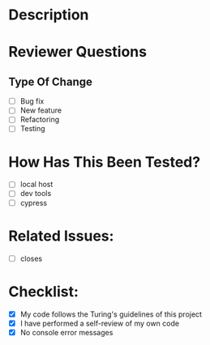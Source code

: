 # Description


# Reviewer Questions


## Type Of Change

- [ ]  Bug fix
- [ ]  New feature
- [ ]  Refactoring
- [ ]  Testing

# How Has This Been Tested?

- [ ]  local host
- [ ]  dev tools
- [ ]  cypress

# Related Issues:

- [ ]  closes  

# Checklist:

- [x]  My code follows the Turing's guidelines of this project
- [x]  I have performed a self-review of my own code
- [x]  No console error messages
